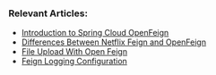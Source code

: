 ### Relevant Articles:

- [Introduction to Spring Cloud OpenFeign](https://www.baeldung.com/spring-cloud-openfeign)
- [Differences Between Netflix Feign and OpenFeign](https://www.baeldung.com/netflix-feign-vs-openfeign)
- [File Upload With Open Feign](https://www.baeldung.com/java-feign-file-upload)
- [Feign Logging Configuration](https://www.baeldung.com/java-feign-logging)
